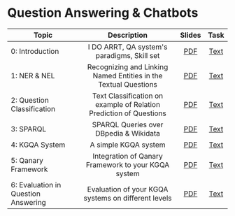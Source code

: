 # Question Answering & Chatbots

| Topic           |                           Description                           | Slides | Task |
|-----------------|:---------------------------------------------------------------:|:------:|:----:|
| 0: Introduction |           I DO ARRT, QA system's paradigms, Skill set           |    [PDF](https://github.com/Perevalov/qa_chatbots_exercises/blob/e09036c6013eeeb76e3addf4774946b11e793f4f/exercise_0/0th_Practical_Exercise____Intro.pdf)   |   [Text](https://github.com/Perevalov/qa_chatbots_exercises/blob/main/exercise_0/README.md)  |
| 1: NER & NEL    | Recognizing and Linking Named Entities in the Textual Questions |    [PDF](https://github.com/Perevalov/qa_chatbots_exercises/blob/648745974705883b3fb25317107decbca361206b/exercise_1/1st_Practical_Exercise____NER___NEL.pdf) |   [Text](https://github.com/Perevalov/qa_chatbots_exercises/blob/e0471d5e499fe95d18685890522c1cda40364337/exercise_1/README.md) |
| 2: Question Classification | Text Classification on example of Relation Prediction of Questions | [PDF](https://github.com/Perevalov/qa_chatbots_exercises/blob/1b2a23f13969e76cc0514700e67e18b63a25920b/exercise_2/2nd_Practical_Exercise____Question_Classification.pdf) |   [Text](https://github.com/Perevalov/qa_chatbots_exercises/blob/38e16628ff6d3742b55317187fecd6c3b7c0965d/exercise_2/README.md) |
| 3: SPARQL | SPARQL Queries over DBpedia & Wikidata | [PDF](https://github.com/Perevalov/qa_chatbots_exercises/blob/4e8b237354cce64d8c3b9d4ba58dc0902b8a046f/exercise_3/3rd_Practical_Exercise____SPARQL.pdf) |   [Text](https://github.com/Perevalov/qa_chatbots_exercises/blob/dfe1c60f13c452e70341916a53b2c2b6abe55a2b/exercise_3/README.md) |
| 4: KGQA System | A simple KGQA system | [PDF](https://github.com/Perevalov/qa_chatbots_exercises/blob/2757358b585549473253066c332bb59958cd7ce4/exercise_4/4th_Practical_Exercise____a_simple_KGQA_system.pdf) |   [Text](https://github.com/Perevalov/qa_chatbots_exercises/blob/2757358b585549473253066c332bb59958cd7ce4/exercise_4/README.md) |
| 5: Qanary Framework | Integration of Qanary Framework to your KGQA system | [PDF](https://github.com/Perevalov/qa_chatbots_exercises/blob/main/exercise_5/5th_Practical_Exercise____Qanary_Framework.pdf) | [Text](https://github.com/Perevalov/qa_chatbots_exercises/blob/a07d8ca9f1ec4d671ff69ca060deaeba82f2db1b/exercise_5/README.md) |
| 6: Evaluation in Question Answering | Evaluation of your KGQA systems on different levels | [PDF](https://github.com/Perevalov/qa_chatbots_exercises/blob/98561091132e51ea86585a25222d6babfd03bdf4/exercise_6/6th_Practical_Exercise____Evaluation_in_Question_Answering.pdf) | [Text](https://github.com/Perevalov/qa_chatbots_exercises/blob/a07d8ca9f1ec4d671ff69ca060deaeba82f2db1b/exercise_6/README.md) |
